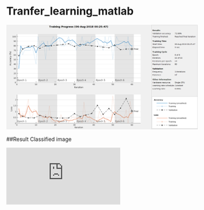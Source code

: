 # Tranfer_learning_matlab

![alt text](https://github.com/Satyam-agarwal/Tranfer_learning_matlab/blob/master/TrainingReport.png)


##Result Classified image

![alt text](https://github.com/Satyam-agarwal/Tranfer_learning_matlab/blob/master/untitled.fig)


